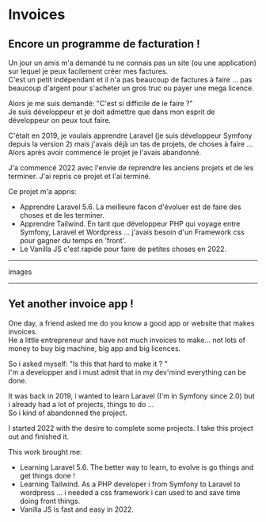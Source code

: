 # Invoices
  
## Encore un programme de facturation !  
  
  
Un jour un amis m'a demandé tu ne connais pas un site (ou une application) sur lequel je peux facilement créer mes factures.  
C'est un petit indépendant et il n'a pas beaucoup de factures à faire ... pas beaucoup d'argent pour s'acheter un gros truc ou payer une mega licence.  
  
Alors je me suis demandé: "C'est si difficile de le faire ?"  
Je suis développeur et je doit admettre que dans mon esprit de développeur on peux tout faire.  
  
C'était en 2019, je voulais apprendre Laravel (je suis développeur Symfony depuis la version 2) mais j'avais déjà un tas de projets, de choses à faire ...  
Alors après avoir commencé le projet je l'avais abandonné.  
  
J'a commencé 2022 avec l'envie de reprendre les anciens projets et de les terminer.  J'ai repris ce projet et l'ai terminé.
  
Ce projet m'a appris:
* Apprendre Laravel 5.6.  La meilleure facon d'évoluer est de faire des choses et de les terminer. 
* Apprendre Tailwind.  En tant que développeur PHP qui voyage entre Symfony, Laravel et Wordpress ... j'avais besoin d'un Framework css pour gagner du temps en 'front'.
* Le Vanilla JS c'est rapide pour faire de petites choses en 2022.
___ 
  
images  

___
## Yet another invoice app !

One day, a friend asked me do you know a good app or website that makes invoices.   
He a little entrepreneur and have not much invoices to make... not lots of money to buy big machine, big app and big licences.  
  
So i asked myself: "Is this that hard to make it ? "  
I'm a developper and i must admit that in my dev'mind everything can be done.

It was back in 2019, i wanted to learn Laravel (I'm in Symfony since 2.0) but i already had a lot of projects, things to do ...  
So i kind of abandonned the project.  
  
I started 2022 with the desire to complete some projects.  I take this project out and finished it.
  
This work brought me:  
* Learning Laravel 5.6.  The better way to learn, to evolve is go things and get things done !
* Learning Tailwind. As a PHP developer i from Symfony to Laravel to wordpress ... i needed a css framework i can used to and save time doing front things.  
* Vanilla JS is fast and easy in 2022.  

